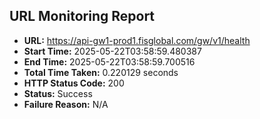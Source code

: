 ## URL Monitoring Report

- **URL:** https://api-gw1-prod1.fisglobal.com/gw/v1/health
- **Start Time:** 2025-05-22T03:58:59.480387
- **End Time:** 2025-05-22T03:58:59.700516
- **Total Time Taken:** 0.220129 seconds
- **HTTP Status Code:** 200
- **Status:** Success
- **Failure Reason:** N/A
